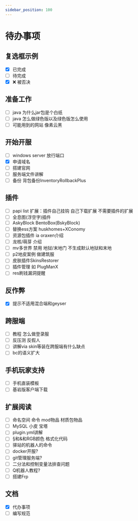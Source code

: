 ```yaml
---
sidebar_position: 100
---
```


# 待办事项

## 复选框示例

- [x] 已完成
- [ ] 待完成
- [x] ❌ 被否决

## 准备工作

- [ ] java 为什么jar包是个白纸
- [ ] java 怎么做绿色版以及绿色版怎么使用
- [ ] 可能用到的网站 像素云黑

## 开始开服

- [ ] windows server 放行端口
- [x] 申请域名
- [ ] 搭建官网
- [ ] 服务端文件讲解
- [ ] 备份 背包备份InventoryRollbackPlus

## 插件

- [ ] papi list 扩展：插件自己挂钩 自己下载扩展 不需要插件的扩展
- [ ] 全息图(浮空字)插件
- [ ] AskyBlock BentoBox(BskyBlock)
- [ ] 替换ess方案 huskhomes+XConomy
- [ ] 资源包插件 ia oraxen介绍
- [ ] 龙核/萌芽 介绍
- [ ] mv多世界 禁用 地狱/末地门 不生成默认地狱和末地
- [ ] p2地皮案例 做建筑服
- [ ] 皮肤插件SkinsRestorer
- [ ] 插件管理 如 PlugManX
- [ ] res刷钱漏洞提醒

## 反作弊

- [x] 提示不适用混合端和geyser

## 跨服端

- [ ] 教程 怎么做登录服
- [ ] 反压测 反假人
- [ ] 讲解via skin等装在跨服端有什么缺点
- [ ] bc的语义扩大

## 手机玩家支持

- [ ] 手机直装模板
- [ ] 基岩版客户端下载

## 扩展阅读

- [ ] 命名空间 命令 mod物品 材质包物品
- [ ] MySQL 小皮 宝塔
- [ ] plugin.yml讲解
- [ ] §和&和RGB颜色 格式化代码
- [ ] 驿站的机器人的命令
- [ ] docker开服?
- [ ] git管理服务端?
- [ ] 二分法和控制变量法排查问题
- [ ] Q机器人教程?
- [ ] 搭建Frp

## 文档

- [x] 代办事项
- [ ] 编写规范
